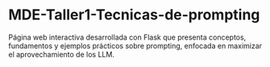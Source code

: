 # MDE-Taller1-Tecnicas-de-prompting
Página web interactiva desarrollada con Flask que presenta conceptos, fundamentos y ejemplos prácticos sobre prompting, enfocada en maximizar el aprovechamiento de los LLM.
